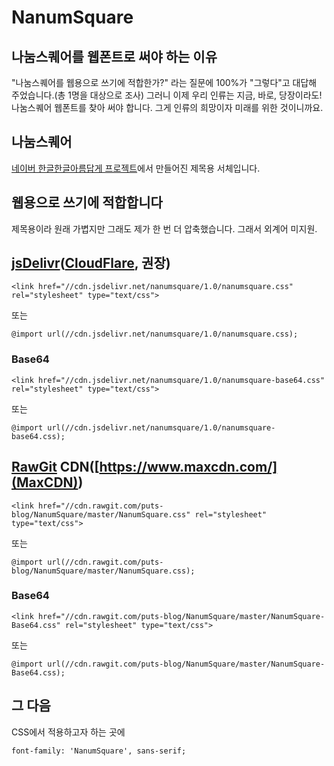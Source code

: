 # NanumSquare
## 나눔스퀘어를 웹폰트로 써야 하는 이유
"나눔스퀘어를 웹용으로 쓰기에 적합한가?" 라는 질문에 100%가 "그렇다"고 대답해 주었습니다.(총 1명을 대상으로 조사) 그러니 이제 우리 인류는 지금, 바로, 당장이라도! 나눔스퀘어 웹폰트를 찾아 써야 합니다. 그게 인류의 희망이자 미래를 위한 것이니까요.

## 나눔스퀘어
[네이버 한글한글아름답게 프로젝트](http://hangeul.naver.com/)에서 만들어진 제목용 서체입니다.

## 웹용으로 쓰기에 적합합니다
제목용이라 원래 가볍지만 그래도 제가 한 번 더 압축했습니다. 그래서 외계어 미지원.

## [jsDelivr](https://www.jsdelivr.com/)([CloudFlare](https://www.cloudflare.com/), 권장)
<pre><code>&#60;link href=&#34;//cdn.jsdelivr.net/nanumsquare/1.0/nanumsquare.css&#34; rel=&#34;stylesheet&#34; type=&#34;text/css&#34;&#62;</code></pre>
또는  
<pre><code>@import url(//cdn.jsdelivr.net/nanumsquare/1.0/nanumsquare.css);</code></pre>
### Base64
<pre><code>&#60;link href=&#34;//cdn.jsdelivr.net/nanumsquare/1.0/nanumsquare-base64.css&#34; rel=&#34;stylesheet&#34; type=&#34;text/css&#34;&#62;</code></pre>
또는  
<pre><code>@import url(//cdn.jsdelivr.net/nanumsquare/1.0/nanumsquare-base64.css);</code></pre>

## [RawGit](https://rawgit.com/) CDN([https://www.maxcdn.com/](MaxCDN))
<pre><code>&#60;link href=&#34;//cdn.rawgit.com/puts-blog/NanumSquare/master/NanumSquare.css&#34; rel=&#34;stylesheet&#34; type=&#34;text/css&#34;&#62;</code></pre>
또는  
<pre><code>@import url(//cdn.rawgit.com/puts-blog/NanumSquare/master/NanumSquare.css);</code></pre>
### Base64
<pre><code>&#60;link href=&#34;//cdn.rawgit.com/puts-blog/NanumSquare/master/NanumSquare-Base64.css&#34; rel=&#34;stylesheet&#34; type=&#34;text/css&#34;&#62;</code></pre>
또는  
<pre><code>@import url(//cdn.rawgit.com/puts-blog/NanumSquare/master/NanumSquare-Base64.css);</code></pre>

## 그 다음
CSS에서 적용하고자 하는 곳에
<pre><code>font-family: 'NanumSquare', sans-serif;</code></pre>
